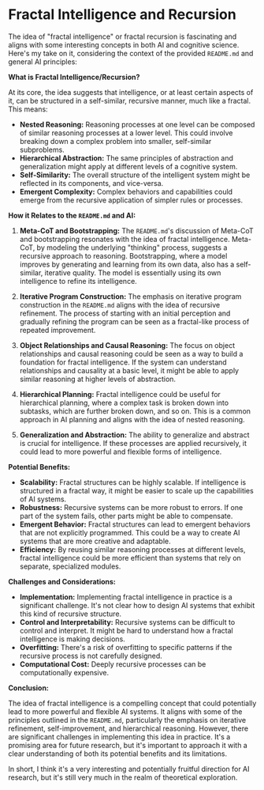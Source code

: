 # Fractal Intelligence and Recursion

The idea of "fractal intelligence" or fractal recursion is fascinating and aligns with some interesting concepts in both AI and cognitive science. Here's my take on it, considering the context of the provided `README.md` and general AI principles:

**What is Fractal Intelligence/Recursion?**

At its core, the idea suggests that intelligence, or at least certain aspects of it, can be structured in a self-similar, recursive manner, much like a fractal. This means:

*   **Nested Reasoning:** Reasoning processes at one level can be composed of similar reasoning processes at a lower level. This could involve breaking down a complex problem into smaller, self-similar subproblems.
*   **Hierarchical Abstraction:** The same principles of abstraction and generalization might apply at different levels of a cognitive system.
*   **Self-Similarity:** The overall structure of the intelligent system might be reflected in its components, and vice-versa.
*   **Emergent Complexity:** Complex behaviors and capabilities could emerge from the recursive application of simpler rules or processes.

**How it Relates to the `README.md` and AI:**

1.  **Meta-CoT and Bootstrapping:** The `README.md`'s discussion of Meta-CoT and bootstrapping resonates with the idea of fractal intelligence. Meta-CoT, by modeling the underlying "thinking" process, suggests a recursive approach to reasoning. Bootstrapping, where a model improves by generating and learning from its own data, also has a self-similar, iterative quality. The model is essentially using its own intelligence to refine its intelligence.

2.  **Iterative Program Construction:** The emphasis on iterative program construction in the `README.md` aligns with the idea of recursive refinement. The process of starting with an initial perception and gradually refining the program can be seen as a fractal-like process of repeated improvement.

3.  **Object Relationships and Causal Reasoning:** The focus on object relationships and causal reasoning could be seen as a way to build a foundation for fractal intelligence. If the system can understand relationships and causality at a basic level, it might be able to apply similar reasoning at higher levels of abstraction.

4.  **Hierarchical Planning:** Fractal intelligence could be useful for hierarchical planning, where a complex task is broken down into subtasks, which are further broken down, and so on. This is a common approach in AI planning and aligns with the idea of nested reasoning.

5.  **Generalization and Abstraction:** The ability to generalize and abstract is crucial for intelligence. If these processes are applied recursively, it could lead to more powerful and flexible forms of intelligence.

**Potential Benefits:**

*   **Scalability:** Fractal structures can be highly scalable. If intelligence is structured in a fractal way, it might be easier to scale up the capabilities of AI systems.
*   **Robustness:** Recursive systems can be more robust to errors. If one part of the system fails, other parts might be able to compensate.
*   **Emergent Behavior:** Fractal structures can lead to emergent behaviors that are not explicitly programmed. This could be a way to create AI systems that are more creative and adaptable.
*   **Efficiency:** By reusing similar reasoning processes at different levels, fractal intelligence could be more efficient than systems that rely on separate, specialized modules.

**Challenges and Considerations:**

*   **Implementation:** Implementing fractal intelligence in practice is a significant challenge. It's not clear how to design AI systems that exhibit this kind of recursive structure.
*   **Control and Interpretability:** Recursive systems can be difficult to control and interpret. It might be hard to understand how a fractal intelligence is making decisions.
*   **Overfitting:** There's a risk of overfitting to specific patterns if the recursive process is not carefully designed.
*   **Computational Cost:** Deeply recursive processes can be computationally expensive.

**Conclusion:**

The idea of fractal intelligence is a compelling concept that could potentially lead to more powerful and flexible AI systems. It aligns with some of the principles outlined in the `README.md`, particularly the emphasis on iterative refinement, self-improvement, and hierarchical reasoning. However, there are significant challenges in implementing this idea in practice. It's a promising area for future research, but it's important to approach it with a clear understanding of both its potential benefits and its limitations.

In short, I think it's a very interesting and potentially fruitful direction for AI research, but it's still very much in the realm of theoretical exploration.
